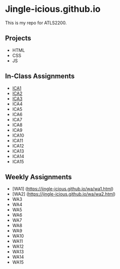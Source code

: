 # Jingle-icious.github.io


This is my repo for ATLS2200.

## Projects

- HTML
- CSS
- JS

## In-Class Assignments

- [ICA1](/ica/EU_ICA1.pdf)
- [ICA2](/ica/EU_ICA2.pdf)
- [ICA3](/ica/ica3a.html)
- ICA4
- ICA5
- ICA6
- ICA7
- ICA8
- ICA9
- ICA10
- ICA11
- ICA12
- ICA13
- ICA14
- ICA15

## Weekly Assignments

- [WA1] (https://jingle-icious.github.io/wa/wa1.html)
- [WA2] (https://jingle-icious.github.io/wa/wa2.html)
- WA3
- WA4
- WA5
- WA6
- WA7
- WA8
- WA9
- WA10
- WA11
- WA12
- WA13
- WA14
- WA15

